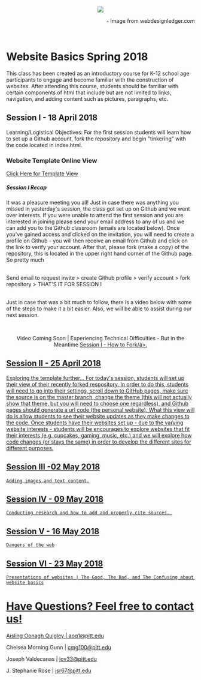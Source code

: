 <br>
<p align="center">
<img src = "https://i0.wp.com/cdn-images-1.medium.com/max/800/1*A4AZXGxmMSPgmoMzdmh98A.gif?resize=617%2C347&ssl=1"></img>
</p>

<p align="right">
- Image from webdesignledger.com
</p>
<br>

  
# Website Basics Spring 2018
This class has been created as an introductory course for K-12 school age participants to engage and become familiar with the construction of websites. After attending this course, students should be familiar with certain components of html that include but are not limited to links, navigation, and adding content such as pictures, paragraphs, etc.

## Session I - 18 April 2018
  Learning/Logistical Objectives:
       For the first session students will learn how to set up a Github account, fork the repository and begin "tinkering" with the code located in index.html.
       
  ### Website Template Online View     
  
  <i class="fa fa-code"></i> <a href="https://grayson-pitt-spring2018.github.io/websitebasics/">Click Here for Template View</a>
   
  ##### Session I Recap 
 
It was a pleasure meeting you all! Just in case there was anything you missed in yesterday's session, the class got set up on Github and we went over interests. If you were unable to attend the first session and you are interested in joining please send your email address to any of us and we can add you to the Github classroom (emails are located below). Once you've gained access and clicked on the invitation, you will need to create a profile on Github - you will then receive an email from Github and click on the link to verify your account. After that, please fork (make a copy) of the repository, this is located in the upper right hand corner of the Github page. So pretty much

<br>
     Send email to request invite > create Github profile > verify account > fork repository > THAT'S IT FOR SESSION I
<br>
<br>
 
 Just in case that was a bit much to follow, there is a video below with some of the steps to make it a bit easier. Also, we will be able to assist during our next session. 
 
<br>
<p align="center">
Video Coming Soon | Experiencing Technical Difficulties - But in the Meantime <a href="https://youtu.be/WdFLZLsI5JE" target="_blank">Session I - How to Fork/a>.
</p>
</p>
   
  
## Session II - 25 April 2018

Exploring the template further...
    For today's session, students will set up their view of their recently forked respository. In order to do this, students will need to go into their settings, scroll down to  GitHub pages, make sure the source  is on the master branch, change the theme (this will not actually show that theme, but you will need to choose one regardless), and Github pages should generate a url code (the personal website). What this view will do is allow students to see their website updates as they make changes to the code. 
    Once students have their websites set up - due to the varying website interests - students will be encourages to explore websites that fit their interests (e.g. cupcakes, gaming, music, etc.) and we will explore how code changes (or stays the same) in order to develop the different sites for different purposes.
     

## Session III -02 May 2018
    Adding images and text content.
     
## Session IV - 09 May 2018
    Conducting research and how to add and properly cite sources. 

## Session V - 16 May 2018
    Dangers of the web
  
## Session VI - 23 May 2018
    Presentations of websites | The Good, The Bad, and The Confusing about website basics
    
# Have Questions? Feel free to contact us!

Aisling Oonagh Quigley | aoq1@pitt.edu

Chelsea Morning Gunn | cmg100@pitt.edu 

Joseph Valdecanas | jov33@pitt.edu

J. Stephanie Rose | jsr67@pitt.edu
